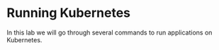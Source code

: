 # Running Kubernetes

In this lab we will go through several commands to run applications on Kubernetes.